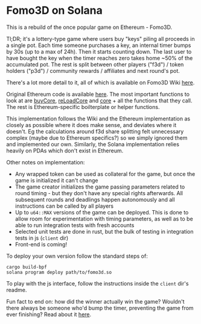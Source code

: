 # Fomo3D on Solana

This is a rebuild of the once popular game on Ethereum - Fomo3D. 

Tl;DR; it's a lottery-type game where users buy "keys" piling all proceeds in a single pot. Each time someone purchases a key, an internal timer bumps by 30s (up to a max of 24h). Then it starts counting down. The last user to have bought the key when the timer reaches zero takes home ~50% of the accumulated pot. The rest is split between other players ("f3d") / token holders ("p3d") / community rewards / affiliates and next round's pot.

There's a lot more detail to it, all of which is available on Fomo3D Wiki [here](https://fomo3d.hostedwiki.co/pages/Fomo3D%20Explained).

Original Ethereum code is available [here](https://gist.github.com/ilmoi/4daad0d6e9730cc6af833c065a95b717). The most important functions to look at are [buyCore](https://gist.github.com/ilmoi/4daad0d6e9730cc6af833c065a95b717#file-fomo-sol-L904), [reLoadCore](https://gist.github.com/ilmoi/4daad0d6e9730cc6af833c065a95b717#file-fomo-sol-L958) and [core](https://gist.github.com/ilmoi/4daad0d6e9730cc6af833c065a95b717#file-fomo-sol-L1009) + all the functions that they call. The rest is Ethereum-specific boilterplate or helper functions.   

This implementation follows the Wiki and the Ethereum implementation as closely as possible where it does make sense, and deviates where it doesn't. Eg the calculations around f3d share splitting felt unnecessary complex (maybe due to Ethereum specifics?) so we simply ignored them and implemented our own. Similarly, the Solana implementation relies heavily on PDAs which don't exist in Ethereum.

Other notes on implementation:
- Any wrapped token can be used as collateral for the game, but once the game is initialized it can't change
- The game creator initializes the game passing parameters related to round timing - but they don't have any special rights afterwards. All subsequent rounds and deadlings happen autonomously and all instructions can be called by all players
- Up to `u64::MAX` versions of the game can be deployed. This is done to allow room for experimentation with timing parameters, as well as to be able to run integration tests with fresh accounts
- Selected unit tests are done in rust, but the bulk of testing in integration tests in js (`client` dir)
- Front-end is coming!

To deploy your own version follow the standard steps of:
```shell
cargo build-bpf
solana program deploy path/to/fomo3d.so
```

To play with the js interface, follow the instructions inside the `client` dir's readme.

Fun fact to end on: how did the winner actually win the game? Wouldn't there always be someone who'd bump the timer, preventing the game from ever finishing? Read about it [here](https://medium.com/coinmonks/how-the-winner-got-fomo3d-prize-a-detailed-explanation-b30a69b7813f#:~:text=SECBIT%20Labs%20first%20found%20that,and%20increasing%20the%20winning%20probability.).